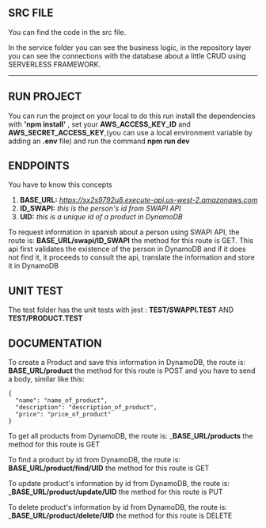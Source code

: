 
## SRC FILE
You can find the code in the src file. 

In the service folder you can see the business logic, in the repository layer you can see the connections with the database about a little CRUD using SERVERLESS FRAMEWORK. 

***
## RUN PROJECT
You can run the project on your local to do this run install the dependencies with __'npm install'__ , set your __AWS_ACCESS_KEY_ID__ and __AWS_SECRET_ACCESS_KEY__,(you can use a local environment variable by adding an __.env__ file) and run the command __npm run dev__

## ENDPOINTS
You have to know this concepts
1. __BASE_URL:__ _https://sx2s9792u8.execute-api.us-west-2.amazonaws.com_
2. __ID_SWAPI:__ _this is the person's id from SWAPI API_
3. __UID:__ _this is a unique id of a product in DynamoDB_

To request information in spanish about a person using SWAPI API, the route is: __BASE_URL/swapi/ID_SWAPI__ the method for this route is GET. This api first validates the existence of the person in DynamoDB and if it does not find it, it proceeds to consult the api, translate the information and store it in DynamoDB

## UNIT TEST
The test folder has the unit tests with jest : __TEST/SWAPPI.TEST__ AND __TEST/PRODUCT.TEST__

## DOCUMENTATION
To create a Product and save this information in DynamoDB, the route is: __BASE_URL/product__ the method for this route is POST and you have to send a body, similar like this:
```
{
  "name": "name_of_product",
  "description": "description_of_product",
  "price": "price_of_product"
}
```

To get all products from DynamoDB, the route is: ___BASE_URL/products__ the method for this route is GET

To find a product by id from DynamoDB, the route is: __BASE_URL/product/find/UID__ the method for this route is GET

To update product's information by id from DynamoDB, the route is: ___BASE_URL/product/update/UID__ the method for this route is PUT

To delete product's information by id from DynamoDB, the route is: ___BASE_URL/product/delete/UID__ the method for this route is DELETE


